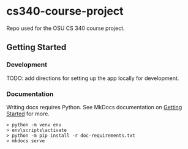 # cs340-course-project

Repo used for the OSU CS 340 course project.

## Getting Started

### Development

TODO: add directions for setting up the app locally for development.

### Documentation

Writing docs requires Python. See MkDocs documentation on [Getting Started](https://www.mkdocs.org/getting-started/) for more.

```shell
> python -m venv env
> env\scripts\activate
> python -m pip install -r doc-requirements.txt
> mkdocs serve
```

